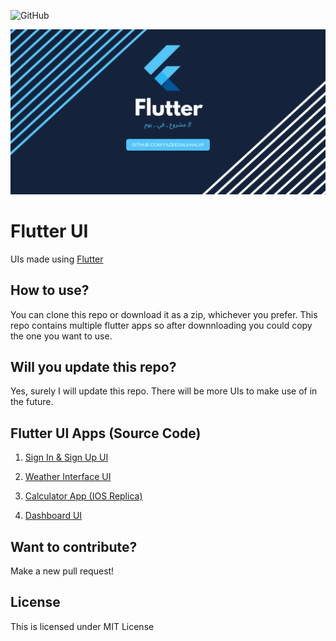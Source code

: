 ![GitHub](https://img.shields.io/github/license/YazeedAlKhalaf/Flutter_UI?label=LICENSE)

![Image](assets/fe.png)

# Flutter UI
UIs made using [Flutter](https://flutter.dev)

## How to use?
You can clone this repo or download it as a zip, whichever you prefer.
This repo contains multiple flutter apps so after downnloading you could copy the one you want to use.

## Will you update this repo?
Yes, surely I will update this repo. There will be more UIs to make use of in the future.

## Flutter UI Apps (Source Code)

1.  [Sign In & Sign Up UI](https://github.com/YazeedAlKhalaf/One_Day_Builds/tree/master/signin_signup_ui)

2.  [Weather Interface UI](https://github.com/YazeedAlKhalaf/One_Day_Builds/tree/master/weather_interface_ui)

3.  [Calculator App (IOS Replica)](https://github.com/YazeedAlKhalaf/One_Day_Builds/tree/master/calculator_app)

4.  [Dashboard UI](https://github.com/YazeedAlKhalaf/Flutter_UI/tree/master/dashboard_ui)

## Want to contribute?
Make a new pull request!

## License
This is licensed under MIT License



